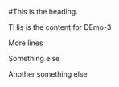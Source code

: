 #This is the heading.

THis is the content for DEmo-3

More lines

Something else

Another something else
